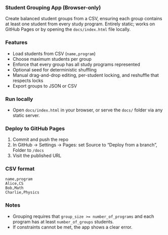 ### Student Grouping App (Browser-only)

Create balanced student groups from a CSV, ensuring each group contains at least one student from every study program. Entirely static; works on GitHub Pages or by opening the `docs/index.html` file locally.

### Features
- Load students from CSV (`name,program`)
- Choose maximum students per group
- Enforce that every group has all study programs represented
- Optional seed for deterministic shuffling
- Manual drag-and-drop editing, per-student locking, and reshuffle that respects locks
- Export groups to JSON or CSV

### Run locally
- Open `docs/index.html` in your browser, or serve the `docs/` folder via any static server.

### Deploy to GitHub Pages
1) Commit and push the repo
2) In GitHub → Settings → Pages: set Source to “Deploy from a branch”, Folder to `/docs`
3) Visit the published URL

### CSV format
```
name,program
Alice,CS
Bob,Math
Charlie,Physics
```

### Notes
- Grouping requires that `group_size >= number_of_programs` and each program has at least `number_of_groups` students.
- If constraints cannot be met, the app shows a clear error.


